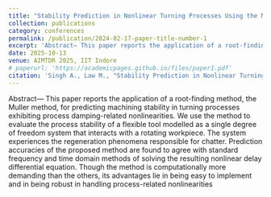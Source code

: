 ```yaml
---
title: "Stability Prediction in Nonlinear Turning Processes Using the Muller Algorithm"
collection: publications
category: conferences
permalink: /publication/2024-02-17-paper-title-number-1
excerpt: 'Abstract— This paper reports the application of a root-finding method, the Muller method, for predicting machining stability in turning processes exhibiting process damping-related nonlinearities. We use the method to evaluate the process stability of a flexible tool modelled as a single degree of freedom system that interacts with a rotating workpiece. The system experiences the regeneration phenomena responsible for chatter. Prediction accuracies of the proposed method are found to agree with standard frequency and time domain methods of solving the resulting nonlinear delay differential equation. Though the method is computationally more demanding than the others, its advantages lie in being easy to implement and in being robust in handling process-related nonlinearities.'
date: 2025-10-13
venue: AIMTDR 2025, IIT Indore
# paperurl: 'https://academicpages.github.io/files/paper1.pdf'
citation: 'Singh A., Law M., "Stability Prediction in Nonlinear Turning Processes Using the Muller Algorithm", AIMTDR 2025'
---
```


Abstract— This paper reports the application of a root-finding method, the Muller method, for predicting machining stability in turning processes exhibiting process damping-related nonlinearities. We use the method to evaluate the process stability of a flexible tool modelled as a single degree of freedom system that interacts with a rotating workpiece. The system experiences the regeneration phenomena responsible for chatter. Prediction accuracies of the proposed method are found to agree with standard frequency and time domain methods of solving the resulting nonlinear delay differential equation. Though the method is computationally more demanding than the others, its advantages lie in being easy to implement and in being robust in handling process-related nonlinearities
